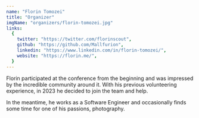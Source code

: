 ```yaml
---
name: "Florin Tomozei"
title: "Organizer"
imgName: "organizers/florin-tomozei.jpg"
links:
  {
    twitter: "https://twitter.com/florinscout",
    github: "https://github.com/Mallfurion",
    linkedin: "https://www.linkedin.com/in/florin-tomozei/",
    website: "https://florin.me/",
  }
---
```


Florin participated at the conference from the beginning and was impressed by the incredible community around it.
With his previous volunteering experience, in 2023 he decided to join the team and help.

In the meantime, he works as a Software Engineer and occasionally finds some time for one of his passions, photography.
